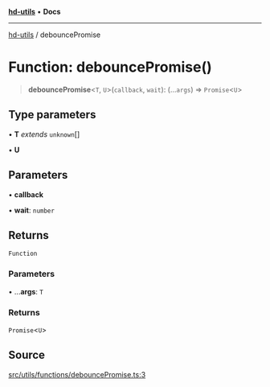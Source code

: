 [**hd-utils**](../README.md) • **Docs**

***

[hd-utils](../globals.md) / debouncePromise

# Function: debouncePromise()

> **debouncePromise**\<`T`, `U`\>(`callback`, `wait`): (...`args`) => `Promise`\<`U`\>

## Type parameters

• **T** *extends* `unknown`[]

• **U**

## Parameters

• **callback**

• **wait**: `number`

## Returns

`Function`

### Parameters

• ...**args**: `T`

### Returns

`Promise`\<`U`\>

## Source

[src/utils/functions/debouncePromise.ts:3](https://github.com/AhmadHddad/h-utils/blob/8e9e542f98b1a43a336ce585dc8666b21b0e894d/src/utils/functions/debouncePromise.ts#L3)
